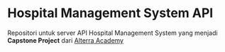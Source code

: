 # Hospital Management System API
Repositori untuk server API Hospital Management System yang menjadi **Capstone Project** dari [Alterra Academy](https://alta.id)
